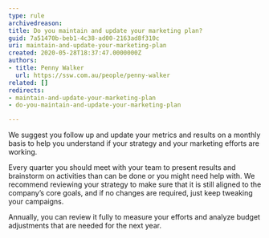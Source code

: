 ```yaml
---
type: rule
archivedreason: 
title: Do you maintain and update your marketing plan?
guid: 7a51470b-beb1-4c38-ad00-2163ad8f310c
uri: maintain-and-update-your-marketing-plan
created: 2020-05-28T18:37:47.0000000Z
authors:
- title: Penny Walker
  url: https://ssw.com.au/people/penny-walker
related: []
redirects:
- maintain-and-update-your-marketing-plan
- do-you-maintain-and-update-your-marketing-plan

---
```


We suggest you follow up and update your metrics and results on a monthly basis to help you understand if your strategy and your marketing efforts are working.

<!--endintro-->

Every quarter you should meet with your team to present results and brainstorm on activities than can be done or you might need help with. We recommend reviewing your strategy to make sure that it is still aligned to the company’s core goals, and if no changes are required, just keep tweaking your campaigns.

Annually, you can review it fully to measure your efforts and analyze budget adjustments that are needed for the next year.
